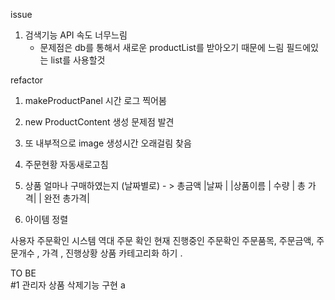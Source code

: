 issue 
1. 검색기능 API 속도 너무느림 
    * 문제점은 db를 통해서 새로운 productList를 받아오기 때문에 느림 필드에있는 list를 사용할것 

refactor 
1. makeProductPanel 시간 로그 찍어봄
2. new ProductContent 생성 문제점 발견
3. 또 내부적으로 image 생성시간 오래걸림 찾음


4. 주문현황 자동새로고침 
4. 상품 얼마나 구매하였는지 (날짜별로) - > 총금액
   |날짜 |
|상품이름 | 수량 | 총 가격|
|              완전 총가격|
5. 아이템 정렬 


사용자 주문확인 시스템 
역대 주문 확인
현재 진행중인 주문확인
주문품목, 주문금액, 주문개수 , 가격 , 진행상황
상품 카테고리화 하기 .

TO BE  
#1 관리자 상품 삭제기능 구현
a
